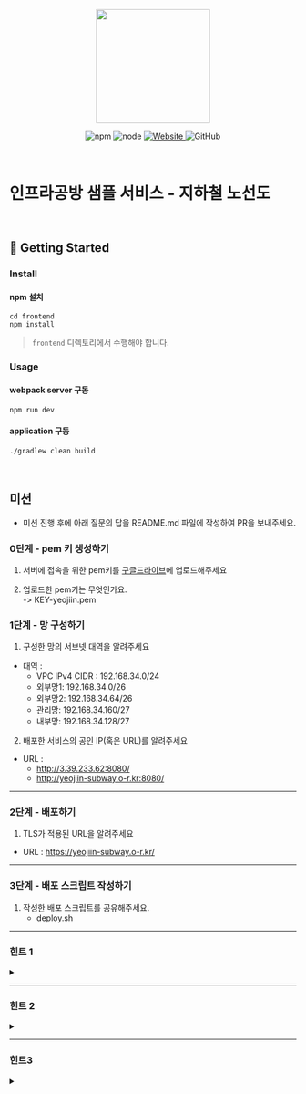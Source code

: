 <p align="center">  
    <img width="200px;" src="https://raw.githubusercontent.com/woowacourse/atdd-subway-admin-frontend/master/images/main_logo.png"/>  
</p>  
<p align="center">  
  <img alt="npm" src="https://img.shields.io/badge/npm-%3E%3D%205.5.0-blue">  
  <img alt="node" src="https://img.shields.io/badge/node-%3E%3D%209.3.0-blue">  
  <a href="https://edu.nextstep.camp/c/R89PYi5H" alt="nextstep atdd">  
    <img alt="Website" src="https://img.shields.io/website?url=https%3A%2F%2Fedu.nextstep.camp%2Fc%2FR89PYi5H">  
  </a>  
  <img alt="GitHub" src="https://img.shields.io/github/license/next-step/atdd-subway-service">  
</p>  

<br>  

# 인프라공방 샘플 서비스 - 지하철 노선도

<br>  

## 🚀 Getting Started

### Install
#### npm 설치
```  
cd frontend  
npm install  
```  
> `frontend` 디렉토리에서 수행해야 합니다.

### Usage
#### webpack server 구동
```  
npm run dev  
```  
#### application 구동
```  
./gradlew clean build  
```  
<br>  

## 미션

* 미션 진행 후에 아래 질문의 답을 README.md 파일에 작성하여 PR을 보내주세요.

### 0단계 - pem 키 생성하기

1. 서버에 접속을 위한 pem키를 [구글드라이브](https://drive.google.com/drive/folders/1dZiCUwNeH1LMglp8dyTqqsL1b2yBnzd1?usp=sharing)에 업로드해주세요

2. 업로드한 pem키는 무엇인가요.  
   -> KEY-yeojiin.pem
### 1단계 - 망 구성하기
1. 구성한 망의 서브넷 대역을 알려주세요
- 대역 :
    * VPC IPv4 CIDR : 192.168.34.0/24
    * 외부망1: 192.168.34.0/26
    * 외부망2: 192.168.34.64/26
    * 관리망: 192.168.34.160/27
    * 내부망: 192.168.34.128/27

2. 배포한 서비스의 공인 IP(혹은 URL)를 알려주세요

- URL :
    * http://3.39.233.62:8080/
    * http://yeojiin-subway.o-r.kr:8080/


  
---  

### 2단계 - 배포하기
1. TLS가 적용된 URL을 알려주세요

- URL : https://yeojiin-subway.o-r.kr/

---  

### 3단계 - 배포 스크립트 작성하기

1. 작성한 배포 스크립트를 공유해주세요.
    - deploy.sh

***  


### 힌트 1
<details>  
<summary> </summary>  

### 🚀 1단계 - 서비스 구성하기
## 요구사항

* [x] 웹 서비스를 운영할 네트워크 망 구성하기
* [x] 웹 애플리케이션 배포하기

### 요구사항 설명
* 저장소를 활용하여 아래 요구사항을 해결합니다.
* README 에 있는 질문에 답을 추가한 후 PR을 보내고 리뷰요청을 합니다.

### 망 구성
* [x] VPC 생성
    * [x] CIDR은 C class(x.x.x.x/24)로 생성. 이 때, 다른 사람과 겹치지 않게 생성
* [x] Subnet 생성
    * [x] 외부망으로 사용할 Subnet : 64개씩 2개 (AZ를 다르게 구성)
    * [x] 내부망으로 사용할 Subnet : 32개씩 1개
    * [x] 관리용으로 사용할 Subnet : 32개씩 1개
* [x] Internet Gateway 연결
* [x] Route Table 생성
* [x] Security Group 설정
    * [x] 외부망
        * 전체 대역 : 8080 포트 오픈
        * 관리망 : 22번 포트 오픈
    * [x] 내부망
        * 외부망 : 3306 포트 오픈
        * 관리망 : 22번 포트 오픈
    * [x] 관리망
        * 자신의 공인 IP : 22번 포트 오픈
* [x] 서버 생성
    * [x] 외부망에 웹 서비스용도의 EC2 생성
    * [x] 내부망에 데이터베이스용도의 EC2 생성
    * [x] 관리망에 베스쳔 서버용도의 EC2 생성
    * [x] 베스쳔 서버에 Session Timeout 600s 설정
    * [x] 베스쳔 서버에 Command 감사로그 설정

### 주의사항
**모든 리소스는 태그를 작성합니다. 이 때 자신의 계정을 Prefix로 붙입니다. (예: brainbackdoor-public)**

### 웹 애플리케이션 배포
* [x] 외부망에 웹 애플리케이션을 배포
* [x] DNS 설정

***

### 🚀 2단계 - 서비스 배포하기

## 요구사항
* [x] 운영 환경 구성하기
* [x] 개발 환경 구성하기

### 요구사항 설명
운영 환경 구성하기
* [x] 웹 애플리케이션 앞단에 Reverse Proxy 구성하기
    * [x] 외부망에 Nginx로 Reverse Proxy를 구성
    * [x] Reverse Proxy에 TLS 설정
* [x] 운영 데이터베이스 구성하기     
  운영 환경 구성하기
* [x] 설정 파일 나누기
    * JUnit : h2, Local : docker(mysql), Prod : 운영 DB를 사용하도록 설정

***

### 🚀 3단계 - 배포 스크립트 작성하기

## 요구사항
* [x] 배포 스크립트 작성하기
  * 아래 내용을 모두 반영할 필요는 없습니다. 반복적으로 실행하더라도 정상적으로 배포하는 스크립트를 작성해봅니다.

***


### 힌트 1
<details>
<summary> </summary>

1. EC2 생성하기</br>
   A. aws web console에 사용자 이름 / 비밀번호 등을 입력하여 접속합니다.   </br>
   B. EC2 메뉴로 접근하세요.</br>
   a. Ubuntu 64 bit 선택 (Ubuntu Server 18.04 LTS (HVM), SSD Volume Type - ami-00edfb46b107f643c)</br>
   b. InstanceType : t4g.medium 생성 가능</br>
   c. 서브넷 : 적절한 서브넷 선택, 퍼블릭 IP 자동할당 : 활성화</br>
   d. 스토리지 : 서비스 운영할 것을 고려해서 설정해주세요.</br>
   e. 서버를 생성할 때는 다른 사람의 서버와 구분하기 위해 반드시 Name 이름으로 태그에 자신의 계정명을 작성합니다.</br>
   f. 보안그룹 : 적절한 보안그룹을 선택</br>
   g. 키 페어 생성</br>
    * 키 페어 이름에 자신의 계정을 prefix로 붙입니다.

    ```
    서버 생성시 발급받은 key를 분실할 경우 서버에 접속할 수 없어요. key를 분실하지 않도록 주의하세요,
    key는 최초 1회 생성한 후 재사용합니다.
    
    서버를 사용하지 않을 때는 stop해주세요.
    ```

   C. 서버에 접속하기
    * 서버 IP는 aws web console에서 확인 가능 <br><br>
   ```
   맥운영체제 사용자
    # 터미널 접속한 후 앞 단계에서 생성한 key가 위치한 곳으로 이동한다.
    $ chmod 400 [pem파일명]
    $ ssh -i [pem파일명] ubuntu@[SERVER_IP]
   
   윈도우 운영체제 사용자
    PuTTY를 사용하여 Windows에서 Linux 인스턴스에 연결
    putty를 위한 ppk 생성
   ```   

2. 접근제어
   Bastion Server로 사용할 별도의 EC2를 생성하고, Bastion Server에서 서비스용 서버에 ssh 연결을 설정
```
## Bastion Server에서 공개키를 생성합니다.
bastion $ ssh-keygen -t rsa
bastion $ cat ~/.ssh/id_rsa.pub

## 접속하려는 서비스용 서버에 키를 추가합니다.
$ vi ~/.ssh/authorized_keys

## Bastion Server에서 접속을 해봅니다.
bastion $ ssh ubuntu@[서비스용 서버 IP]
```   

* Bastion Server는 자신의 공인 IP에서만 22번 포트로 접근이 가능하도록 Security Group을 설정합니다.
* 서비스용 서버에 22번 포트로의 접근은 Bastion 서버에서만 가능하도록 Security Group을 설정합니다.
*  Bastion 서버에서 다른 서버에 접근이 용이하도록 별칭을 설정합니다.
```
bastion $ vi /etc/hosts
[서비스용IP]    [별칭]

bastion $ ssh [별칭]
```   

3. 서버 환경설정 해보기   
   a. 환경 병수 적용하기
* Sessio Timeout 설정을 하여 일정 시간 작업을 하지 않을 경우 터미널 연결을 해제할 수 있습니다.
```
$ sudo vi ~/.profile
  HISTTIMEFORMAT="%F %T -- "    ## history 명령 결과에 시간값 추가
  export HISTTIMEFORMAT
  export TMOUT=600              ## 세션 타임아웃 설정 
    
$ source ~/.profile
$ env
```
b. shell prompt 변경하기   
Bastion 등 구분해야 하는 서버의 Shell Prompt를 설정하여 관리자의 인적 장애를 예방할 수 있습니다.
```
$ sudo vi ~/.bashrc
  USERNAME=BASTION
  PS1='[\e[1;31m$USERNAME\e[0m][\e[1;32m\t\e[0m][\e[1;33m\u\e[0m@\e[1;36m\h\e[0m \w] \n\$ \[\033[00m\]'

$ source ~/.bashrc
```   
c. logger 를 사용하여 감사로그 남기기   
서버에 직접 접속하여 작업할 경우, 작업 이력 히스토리를 기록해두어야 장애 발생시 원인을 분석할 수 있습니다. 감사로그를 기록하고 수집해봅니다.
```
$ sudo vi ~/.bashrc
  tty=`tty | awk -F"/dev/" '{print $2}'`
  IP=`w | grep "$tty" | awk '{print $3}'`
  export PROMPT_COMMAND='logger -p local0.debug "[USER]$(whoami) [IP]$IP [PID]$$ [PWD]`pwd` [COMMAND] $(history 1 | sed "s/^[ ]*[0-9]\+[ ]*//" )"'

$ source  ~/.bashrc


$ sudo vi /etc/rsyslog.d/50-default.conf
  local0.*                        /var/log/command.log
  # 원격지에 로그를 남길 경우 
  local0.*                        @원격지서버IP
    
$ sudo service rsyslog restart
$ tail -f /var/log/command.log
```   
4. 환경 세팅   
   a.확인
```
# 현재 위치를 확인합니다.
$ pwd

# 파일시스템별 가용공간을 확인합니다.
$ df -h

# 각 디렉토리별로 디스크 사용량을 확인합니다.
$ sudo du -shc /*

# 현재 경로의 파일들(숨김파일 포함)의 정보를 확인합니다.
$ ls -al

# 소스코드를 관리할 디렉토리를 생성하고 이동합니다.
$ mkdir nextstep && cd nextstep

# git 명령어의 위치를 확인해봅니다.
$ which git && which java
```   
b. 자바 설치
```
$ sudo apt update
$ sudo apt install default-jre
$ sudo apt install default-jdk
```

5. 소스코드 배포, 빌드 및 실행   
   a. github repository clone   
   b. 빌드
    ```
   $ ./gradlew clean build

    # jar파일을 찾아본다.
    $ find ./* -name "*jar"
   ```      
   c. 실행   
   Application을 실행 후 정상적으로 동작하는지 확인해보세요.
    ```
   $ java -jar [jar파일명] &
    $ curl http://localhost:8080
   ```
    * -Dserver.port=8000 옵션을 활용하여 port를 변경할 수 있어요.
    * 서버를 시작 시간이 너무 오래 걸리는 경우 -Djava.security.egd 옵션을 적용해보세요.
    ```
    $ java -Djava.security.egd=file:/dev/./urandom -jar [jar파일명] &
    ```
    * 터미널 세션이 끊어질 경우, background로 돌던 프로세스에 hang-up signal이 발생해 죽는 경우가 있는데요. 이 경우 nohup명령어를 활용합니다.
   ```
    $  nohup java -jar [jar파일명] 1> [로그파일명] 2>&1  &
    ```
   d. 로그 확인
    ```
   # java applicaion이 남기는 로그를 확인합니다.
    $ tail -f [로그파일명]

    # 파일을 압축하고 파일 소유자와 모드를 변경해봅니다.
    $ tar -cvf [파일명] [압축할파일 또는 디렉터리]
    $ sudo chown [소유자계정명]:[소유그룹명] [file이름]
    $ chmod [옵션] [파일명]
    > https://ko.wikipedia.org/wiki/Chmod
   ```
    * 브라우저에서 http://{서버 ip}:{port}로 접근해보세요.

   e. 종료   
   a. 로세스 pid를 찾는 명령어
    ```
    $ ps -ef | grep java
    $ pgrep -f java
    ```
   b. 프로세스를 종료하는 명령어
   why not use SIGKILL
    ```
    $ kill -2 [PID]
    ```   

   f. 명령어 이력 확인
    ```
    $ history
    ```

</details>
</details>

***  

### 힌트 2
<details>  
<summary> </summary>

도커 설치
```  
$ sudo apt-get update && \  
sudo apt-get install -y apt-transport-https ca-certificates curl software-properties-common && \  
curl -fsSL https://download.docker.com/linux/ubuntu/gpg | sudo apt-key add - && \  
sudo apt-key fingerprint 0EBFCD88 && \  
sudo add-apt-repository "deb [arch=amd64] https://download.docker.com/linux/ubuntu $(lsb_release -cs) stable" && \  
sudo apt-get update && \  
sudo apt-get install -y docker-ce && \  
sudo usermod -aG docker ubuntu && \  
sudo curl -L "https://github.com/docker/compose/releases/download/1.23.2/docker-compose-$(uname -s)-$(uname -m)" -o /usr/local/bin/docker-compose && \  
sudo chmod +x /usr/local/bin/docker-compose && \  
sudo ln -s /usr/local/bin/docker-compose /usr/bin/docker-compose  
```  
* https://github.com/brainbackdoor/playground-docker/tree/master/week1
* 도커를 처음 접하셨다면 위 저장소를 clone 받은 후, step01부터 일단 명령어를 하나씩 따라하다보면, 개략적인 감을 잡을 수 있을거에요.   

### 1.Reverse Proxy
우리의 WAS는 비즈니스 로직만 담당하도록 구성하고 싶어요. TLS와 같은 부수적인 기능으로 애플리케이션에 직접 영향을 주고 싶지 않아요. 그럴 때 중간에 대신 역할을 수행하는 녀석이 필요한데, 여기서는 Reverse Proxy가 그 녀석입니다.        
Reverse Proxy는 클라이언트로부터의 요청을 받아서(필요하다면 주위에서 처리한 후) 적절한 웹 서버로 요청을 전송합니다. 웹 서버는 요청을 받아서 평소처럼 처리를 하지만, 응답을 클라이언트로 보내지 않고 Reverse Proxy로 반환합니다. 요청을 받은 Reverse Proxy는 그 응답을 클라이언트로 반환합니다.        
통상의 Proxy Server는 LAN -> WAN의 요청을 대리로 수행합니다. 가령, 특정 웹 서비스에 접속하고 싶은데 해당 서비스에서 한국 IP 대역을 막아두었다면, 다른 국가를 통해 접속할 때 Proxy를 활용합니다. 반면 Reverse Proxy는 WAN -> LAN의 요청을 대리합니다. 즉, 클라이언트로부터의 요청이 웹서버로 전달되는 도중의 처리에 끼어들어서 다양한 전후처리를 시행할 수가 있게 됩니다.   

* **Reverse Proxy와 Load Balancer는 어떤 차이가 있을까요?**
    * Reverse Proxy : 보안성 향상, 확장성 향상, 웹 가속(압축/SSL 처리로 백엔드 리소스 확보/캐싱)
    * Load Balancer : 부하분산, 서버상태 체크, 세션 관리  
      역할이라고 생각하면 좋겠어요. 가령, nginx는 Reverse Proxy, Load Balancer 두가지 역할을 수행할 수 있는건지요.

a. Dockerfile
```  
FROM nginx  
  
COPY nginx.conf /etc/nginx/nginx.conf  
```  
b. nginx.conf
```  
events {}  
  
http {  
upstream app {  
server 172.17.0.1:8080;  
}  
  
server {  
listen 80;  
  
    location / {      proxy_pass http://app;    }}  
}  
```  

```  
$ docker build -t nextstep/reverse-proxy .  
$ docker run -d -p 80:80 nextstep/reverse-proxy  
```  

### 2.TLS 설정
서버의 보안과 별개로 서버와 클라이언트간 통신상의 암호화가 필요합니다. 평문으로 통신할 경우, 패킷을 스니핑할 수 있기 때문입니다.

📌 letsencrypt를 활용하여 무료로 TLS 인증서를 사용할 수 있어요.
```  
$ docker run -it --rm --name certbot \  
  -v '/etc/letsencrypt:/etc/letsencrypt' \  -v '/var/lib/letsencrypt:/var/lib/letsencrypt' \  certbot/certbot certonly -d 'yourdomain.com' --manual --preferred-challenges dns --server https://acme-v02.api.letsencrypt.org/directory  
```  

📌 인증서 생성 후 유효한 URL인지 확인을 위해 DNS TXT 레코드로 추가합니다.  
![img.png](src/main/resources/templates/image/img.png)

```  
$ dig -t txt _acme-challenge.example.com +short  
```  
* DNS를 설정하는 사이트에서 DNS TXT 레코드를 추가한 후, 제대로 반영되었는지 dig 명령어로 확인한 후에 인증서 설정 진행을 계속합니다.

📌 생성한 인증서를 활용하여 Reverse Proxy에 TLS 설정을 해봅시다. 우선 인증서를 현재 경로로 옮깁니다.
```  
$ cp /etc/letsencrypt/live/[도메인주소]/fullchain.pem ./  
$ cp /etc/letsencrypt/live/[도메인주소]/privkey.pem ./  
```  

📌 Dockerfile 을 아래와 같이 수정합니다.
```  
FROM nginx  
  
COPY nginx.conf /etc/nginx/nginx.conf  
COPY fullchain.pem /etc/letsencrypt/live/[도메인주소]/fullchain.pem  
COPY privkey.pem /etc/letsencrypt/live/[도메인주소]/privkey.pem  
```  

📌 nginx.conf 파일을 아래와 같이 수정합니다.
```  
events {}  
  
http {       upstream app {  
server 172.17.0.1:8080;  
}  
  
# Redirect all traffic to HTTPS  
server {  
listen 80;  
return 301 https://$host$request_uri;  
}  
  
server {  
listen 443 ssl;  ssl_certificate /etc/letsencrypt/live/[도메인주소]/fullchain.pem;  
ssl_certificate_key /etc/letsencrypt/live/[도메인주소]/privkey.pem;  
  
    # Disable SSL    ssl_protocols TLSv1 TLSv1.1 TLSv1.2;  
    # 통신과정에서 사용할 암호화 알고리즘  
    ssl_prefer_server_ciphers on;    ssl_ciphers ECDH+AESGCM:ECDH+AES256:ECDH+AES128:DH+3DES:!ADH:!AECDH:!MD5;  
    # Enable HSTS    # client의 browser에게 http로 어떠한 것도 load 하지 말라고 규제합니다.  
    # 이를 통해 http에서 https로 redirect 되는 request를 minimize 할 수 있습니다.  
    add_header Strict-Transport-Security "max-age=31536000" always;  
    # SSL sessions    ssl_session_cache shared:SSL:10m;    ssl_session_timeout 10m;        
    location / {      proxy_pass http://app;    }  
}  
}  
```  

📌 방금전에 띄웠던 도커 컨테이너를 중지 & 삭제하고 새로운 설정을 반영하여 다시 띄워봅시다.
```  
$ docker stop proxy && docker rm proxy  
$ docker build -t nextstep/reverse-proxy:0.0.2 .  
$ docker run -d -p 80:80 -p 443:443 --name proxy nextstep/reverse-proxy:0.0.2  
```  

### 3.컨테이너로 운영 DB 사용하기
일반적으로, 실제 운영환경에서 컨테이너로 데이터베이스의 영속성 데이터를 다루지 않습니다. 컨테이너의 철학과 데이터베이스의 영속성은 다소 배치되는 부분이 있다고 생각합니다. 여기서는 원활한 실습을 위해 제가 미리 push해둔 컨테이너를 활용합니다.
* id : root / password: masterpw
```  
$ docker run -d -p 3306:3306 brainbackdoor/data-subway:0.0.1  
```  

###4.설정 파일 나누기
![img.png](src/main/resources/templates/image/img2.png)
* 실제로 배포를 하려다보면, JUnit을 활용한 test 단계와 local 환경에서 직접 애플리케이션을 확인할 때, 그리고 실제로 배포할 때 등 각 상황에 맞춰 설정을 다르게 적용할 필요성이 생깁니다.
* 예제 코드를 통해 test와 local, prod에서 다른 설정을 사용하는 방법을 익혀봅시다.
* Dspring.profiles.active=prod 옵션을 추가하여 실행하면 application-prod.properties의 설정을 사용합니다.
```  
$ java -jar -Dspring.profiles.active=prod [jar파일명] ```
```  
  
* 운영중인 서비스의 경우 JPA 등 ORM을 사용하여 기존의 테이블을 변경하는 것은 데이터 유실 우려, 참조 무결성 제약 등으로 인해 어려움이 있습니다. 그리고 데이터베이스 테이블 스키마도 버전관리를 할 필요가 있습니다. 그럴 때 로컬에서 개발 중일 때는 h2 등 in-memory 형태의 데이터베이스를 사용하여 빠르게 개발하고, 운영 DB는 점진적으로 migration 해가는 전략이 유용합니다.     
  
* 예제 코드를 통해 데이터베이스 스키마 관리 전략을 확인해봅니다.  
  * 예제코드를 실행하기에 앞서, 도커를 다운로드하세요.  
  * docker/db/mysql/init에 dump 파일을 넣은 상태로 실행하면 자동으로 초기 데이터를 INSERT할 수 있어요.  
  * flyway는 V__[변경이력].sql의 형태로 resources/db/migration/ 경로에서 관리합니다. 그리고 flyway_schema_history 테이블에 버전별로 checksum 값을 관리하므로 기존 sql 문을 수정해서는 안됩니다.  
```  
# 터미널에서 docker-compose.yml이 있는 위치로 이동한다.
$ cd docker  
$ docker-compose up -d
```

* **기존 Database 존재시 flyway 적용 방법**  
```  
# application.properties
spring.flyway.baseline-on-migrate=true  
spring.flyway.baseline-version=2
```  
이전에 database가 존재할 경우 baseline 옵션을 활용하면 특정 버전(V2__xx.sql 파일) 내용부터 적용이 가능해요.  
  
  
[추가] 설정 별도로 관리하기  
* 키, 계정 정보, 접속 URL 등의 설정 정보를 소스코드와 함께 형상관리할 경우 보안 이슈가 발생할 수 있어 따로 관리할 것이 권장됩니다. 보통 Jenkins / Travis CI 등의 배포 서버에 파라미터를 지정하거나, Spring Cloud Config / AWS Service Manager 등의 외부 서비스를 활용하는 방안 등이 활용됩니다. 여기서는 저장소를 분리하여 private repository에서 설정을 관리하도록 합니다.     
  
a. 우선, github private 저장소를 생성한 후 application.properties 등의 설정 파일을 올립니다.     
  
b. git의 서브모듈 기능을 활용하여 특정 경로에 private repository를 참조하도록 설정합니다  
```  
$ git submodule add [자신의 private 저장소] ./src/main/resources/config
```  
  
* 이후에 소스코드를 받을 떄는 서브모듈까지 clone해야 합니다.  
```  
$ git clone --recurse-submodules [자신의 프로젝트 저장소]
```  
  
c. 설정 파일의 내용이 변경된 경우  
```  
git submodule foreach git pull origin main

git submodule foreach git add .

git submodule foreach git commit -m "commit message"

git submodule foreach git push origin main
```  
  
[추가] 정적테스트(SonarLint)  
* Sonarqube / ESLint 등 정적 테스트, Maven / Gradle 등을 활용한 Build, JUnit 등을 활용한 동적 테스트 등을 통해 Code로 인해 발생하는 문제를 조기에 발견할 수 있습니다. 어떻게 하면 테스트 비용을 줄일 수 있을지 늘 고민해봅니다.  
* SonarLint를 활용하면 정적테스트 구축비용을 줄일 수 있습니다.  
  * 정적 테스트를 통해 Coding Convention, 중복코드, 소스코드의 복잡도, 잠재적으로 버그 발생 가능성이 있는 코드, 테스트 커버리지 등을 파악할 수 있습니다.  
  
[추가] 로컬테스트(MultiRun)  
* 로컬에서 서버를 띄울 때, IntelliJ의 Multirun 플러그인을 활용하면 보다 손 쉽게 서버를 띄울 수 있습니다.  
  * Multi Run 플러그인 설치  
  * Multi Run 설정  
  * IntelliJ -> Run -> Edit Configurations...  
  * Docker 설정  
    * name:db  
    * server: docker  
    * compose files: ./docker/docker-compose.yml;  
  * NPM 설정  
  package.json: ~/.../atdd-subway-service/fronted/package.json  
  * Multi Run 설정  
  name: local  

</details>

***

### 힌트3
<details>
<summary> </summary>
 
* **반복적으로 사용하는 명령어를 Script로 작성해봅니다.**
```
#!/bin/bash

## 변수 설정

txtrst='\033[1;37m' # White
txtred='\033[1;31m' # Red
txtylw='\033[1;33m' # Yellow
txtpur='\033[1;35m' # Purple
txtgrn='\033[1;32m' # Green
txtgra='\033[1;30m' # Gray


echo -e "${txtylw}=======================================${txtrst}"
echo -e "${txtgrn}  << 스크립트 🧐 >>${txtrst}"
echo -e "${txtylw}=======================================${txtrst}"

## 저장소 pull
## gradle build
## 프로세스 pid를 찾는 명령어
## 프로세스를 종료하는 명령어
## ...
```

* **기능 단위로 함수로 만들어봅니다.**
```
function pull() {
  echo -e ""
  echo -e ">> Pull Request 🏃♂️ "
  git pull origin master
}

pull;
```

* **스크립트 실행시 파라미터를 전달해봅니다.**
```
#!/bin/bash

## ...

EXECUTION_PATH=$(pwd)
SHELL_SCRIPT_PATH=$(dirname $0)
BRANCH=$1
PROFILE=$2

## 조건 설정
if [[ $# -ne 2 ]]
then
    echo -e "${txtylw}=======================================${txtrst}"
    echo -e "${txtgrn}  << 스크립트 🧐 >>${txtrst}"
    echo -e ""
    echo -e "${txtgrn} $0 브랜치이름 ${txtred}{ prod | dev }"
    echo -e "${txtylw}=======================================${txtrst}"
    exit
fi

## ...
```
* 실행시 파라미터를 전달하도록 하여 범용성 있는 스크립트를 작성해봅니다.
* read 명령어를 활용하여 사용자의 Y/N 답변을 받도록 할 수도 있어요.   

* **반복적으로 동작하는 스크립트를 작성해봅니다.**
  * github branch 변경이 있는 경우에 스크립트가 동작하도록 작성해봅니다.
```
function check_df() {
  git fetch
  master=$(git rev-parse $BRANCH)
  remote=$(git rev-parse origin $BRANCH)

  if [[ $master == $remote ]]; then
    echo -e "[$(date)] Nothing to do!!! 😫"
    exit 0
  fi
}
```
* crontab을 활용해봅니다.
  * 매 분마다 동작하도록한 후 log를 확인해보세요.
  * crontab과 /etc/crontab의 차이에 대해 학습해봅니다.

</details>
